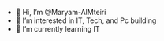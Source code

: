 - 👋 Hi, I’m @Maryam-AlMteiri
- 👀 I’m interested in IT, Tech, and Pc building
- 🌱 I’m currently learning IT

<!---
Maryam-AlMteiri/Maryam-AlMteiri is a ✨ special ✨ repository because its `README.md` (this file) appears on your GitHub profile.
You can click the Preview link to take a look at your changes.
--->

